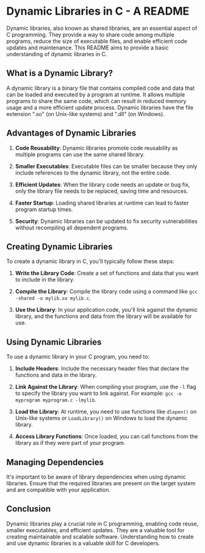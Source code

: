 # Dynamic Libraries in C - A README

Dynamic libraries, also known as shared libraries, are an essential aspect of C programming. They provide a way to share code among multiple programs, reduce the size of executable files, and enable efficient code updates and maintenance. This README aims to provide a basic understanding of dynamic libraries in C.

## What is a Dynamic Library?

A dynamic library is a binary file that contains compiled code and data that can be loaded and executed by a program at runtime. It allows multiple programs to share the same code, which can result in reduced memory usage and a more efficient update process. Dynamic libraries have the file extension ".so" (on Unix-like systems) and ".dll" (on Windows).

## Advantages of Dynamic Libraries

1. **Code Reusability**: Dynamic libraries promote code reusability as multiple programs can use the same shared library.

2. **Smaller Executables**: Executable files can be smaller because they only include references to the dynamic library, not the entire code.

3. **Efficient Updates**: When the library code needs an update or bug fix, only the library file needs to be replaced, saving time and resources.

4. **Faster Startup**: Loading shared libraries at runtime can lead to faster program startup times.

5. **Security**: Dynamic libraries can be updated to fix security vulnerabilities without recompiling all dependent programs.

## Creating Dynamic Libraries

To create a dynamic library in C, you'll typically follow these steps:

1. **Write the Library Code**: Create a set of functions and data that you want to include in the library.

2. **Compile the Library**: Compile the library code using a command like `gcc -shared -o mylib.so mylib.c`.

3. **Use the Library**: In your application code, you'll link against the dynamic library, and the functions and data from the library will be available for use.

## Using Dynamic Libraries

To use a dynamic library in your C program, you need to:

1. **Include Headers**: Include the necessary header files that declare the functions and data in the library.

2. **Link Against the Library**: When compiling your program, use the `-l` flag to specify the library you want to link against. For example: `gcc -o myprogram myprogram.c -lmylib`.

3. **Load the Library**: At runtime, you need to use functions like `dlopen()` on Unix-like systems or `LoadLibrary()` on Windows to load the dynamic library.

4. **Access Library Functions**: Once loaded, you can call functions from the library as if they were part of your program.

## Managing Dependencies

It's important to be aware of library dependencies when using dynamic libraries. Ensure that the required libraries are present on the target system and are compatible with your application.

## Conclusion

Dynamic libraries play a crucial role in C programming, enabling code reuse, smaller executables, and efficient updates. They are a valuable tool for creating maintainable and scalable software. Understanding how to create and use dynamic libraries is a valuable skill for C developers.